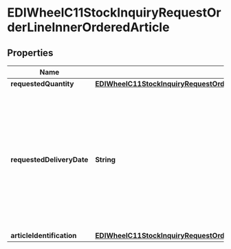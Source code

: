 

# EDIWheelC11StockInquiryRequestOrderLineInnerOrderedArticle


## Properties

| Name | Type | Description | Notes |
|------------ | ------------- | ------------- | -------------|
|**requestedQuantity** | [**EDIWheelC11StockInquiryRequestOrderLineInnerOrderedArticleRequestedQuantity**](EDIWheelC11StockInquiryRequestOrderLineInnerOrderedArticleRequestedQuantity.md) |  |  |
|**requestedDeliveryDate** | **String** | Requested delivery date format YYYY-MM-DD. To take advantage of backorder delivery options, requested delivery date should be current date +3. |  |
|**articleIdentification** | [**EDIWheelC11StockInquiryRequestOrderLineInnerOrderedArticleArticleIdentification**](EDIWheelC11StockInquiryRequestOrderLineInnerOrderedArticleArticleIdentification.md) |  |  |



